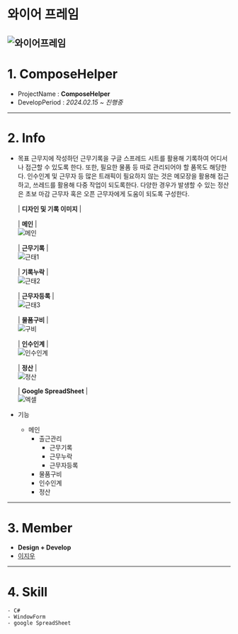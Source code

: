 <!--Header-->
# 와이어 프레임
![와이어프레임](https://github.com/CordHouse/ComposeHelper/assets/74723818/7617949f-f95d-4218-8bdc-9b8d31bcc932) 
---
# 1. ComposeHelper
- ProjectName : **ComposeHelper**
- DevelopPeriod : *2024.02.15 ~ 진행중*
---
# 2. Info
- 목표
  근무지에 작성하던 근무기록을 구글 스프레드 시트를 활용해 기록하여 어디서나 접근할 수 있도록 한다.
  또한, 필요한 물품 등 따로 관리되어야 할 품목도 해당한다.
  인수인계 및 근무자 등 많은 트래픽이 필요하지 않는 것은 메모장을 활용해 접근하고, 쓰레드를 활용해 다중 작업이 되도록한다.
  다양한 경우가 발생할 수 있는 정산은 초보 마감 근무자 혹은 오픈 근무자에게 도움이 되도록 구성한다.
  
  | **디자인 및 기록 이미지** |
  
  | **메인** |  
  ![메인](https://github.com/CordHouse/ComposeHelper/assets/74723818/bf6f890f-1e2b-4497-b936-4a874501ed70)

  | **근무기록** |  
  ![근태1](https://github.com/CordHouse/ComposeHelper/assets/74723818/2980ba6f-d672-4633-9d3c-0d8e0dd4bccf)

  | **기록누락** |  
  ![근태2](https://github.com/CordHouse/ComposeHelper/assets/74723818/05da0e6d-70d5-4acc-b34e-e2e94e24f674)

  | **근무자등록** |  
  ![근태3](https://github.com/CordHouse/ComposeHelper/assets/74723818/3fa31483-8239-4f0a-aaed-bf8f7b026da9)

  | **물품구비** |  
  ![구비](https://github.com/CordHouse/ComposeHelper/assets/74723818/d692959f-5340-4c68-8c8b-d01d1ac9bbd8)
  
  | **인수인계** |  
  ![인수인계](https://github.com/CordHouse/ComposeHelper/assets/74723818/5e5d721d-7579-469d-b9fb-59eab313505e)
  
  | **정산** |  
  ![정산](https://github.com/CordHouse/ComposeHelper/assets/74723818/eefcb7b9-e56d-4765-93d2-1acfc9e1d63f)

  | **Google SpreadSheet** |  
  ![엑셀](https://github.com/CordHouse/ComposeHelper/assets/74723818/f67908eb-6d8e-46fb-b0de-aa71c6d0c3b4)
  
- 기능
  - 메인
    - 출근관리
      - 근무기록
      - 근무누락
      - 근무자등록
    - 물품구비
    - 인수인계
    - 정산
---
# 3. Member
- **Design + Develop**
 - [이지우](https://github.com/CordHouse)
---
# 4. Skill
```text
- C# 
- WindowForm
- google SpreadSheet
```
